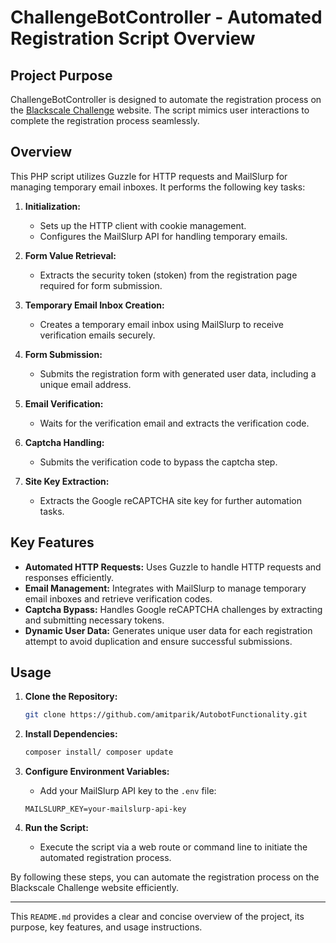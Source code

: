 # ChallengeBotController - Automated Registration Script Overview

## Project Purpose

ChallengeBotController is designed to automate the registration process on the [Blackscale Challenge](https://challenge.blackscale.media) website. The script mimics user interactions to complete the registration process seamlessly.

## Overview

This PHP script utilizes Guzzle for HTTP requests and MailSlurp for managing temporary email inboxes. It performs the following key tasks:

1. **Initialization:**
   - Sets up the HTTP client with cookie management.
   - Configures the MailSlurp API for handling temporary emails.

2. **Form Value Retrieval:**
   - Extracts the security token (stoken) from the registration page required for form submission.

3. **Temporary Email Inbox Creation:**
   - Creates a temporary email inbox using MailSlurp to receive verification emails securely.

4. **Form Submission:**
   - Submits the registration form with generated user data, including a unique email address.

5. **Email Verification:**
   - Waits for the verification email and extracts the verification code.

6. **Captcha Handling:**
   - Submits the verification code to bypass the captcha step.

7. **Site Key Extraction:**
   - Extracts the Google reCAPTCHA site key for further automation tasks.

## Key Features

- **Automated HTTP Requests:** Uses Guzzle to handle HTTP requests and responses efficiently.
- **Email Management:** Integrates with MailSlurp to manage temporary email inboxes and retrieve verification codes.
- **Captcha Bypass:** Handles Google reCAPTCHA challenges by extracting and submitting necessary tokens.
- **Dynamic User Data:** Generates unique user data for each registration attempt to avoid duplication and ensure successful submissions.

## Usage

1. **Clone the Repository:**
   ```bash
   git clone https://github.com/amitparik/AutobotFunctionality.git
   ```

2. **Install Dependencies:**
   ```bash
   composer install/ composer update
   ```

3. **Configure Environment Variables:**
   - Add your MailSlurp API key to the `.env` file:
   ```env
   MAILSLURP_KEY=your-mailslurp-api-key
   ```

4. **Run the Script:**
   - Execute the script via a web route or command line to initiate the automated registration process.

By following these steps, you can automate the registration process on the Blackscale Challenge website efficiently.

---  

This `README.md` provides a clear and concise overview of the project, its purpose, key features, and usage instructions.
